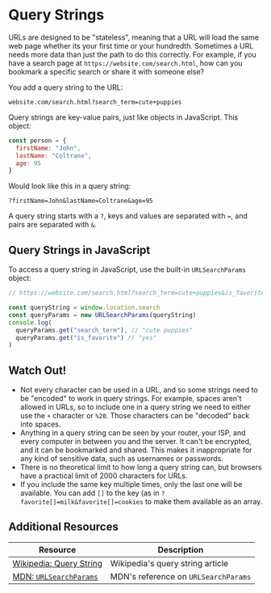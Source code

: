 # Query Strings

URLs are designed to be "stateless", meaning that a URL will load the same web page whether its your first time or your hundredth. Sometimes a URL needs more data than just the path to do this correctly. For example, if you have a search page at `https://website.com/search.html`, how can you bookmark a specific search or share it with someone else?

You add a query string to the URL:

```
website.com/search.html?search_term=cute+puppies
```

Query strings are key-value pairs, just like objects in JavaScript. This object:

```js
const person = {
  firstName: "John",
  lastName: "Coltrane",
  age: 95
}
```

Would look like this in a query string:

```
?firstName=John&lastName=Coltrane&age=95
```

A query string starts with a `?`, keys and values are separated with `=`, and pairs are separated with `&`.

## Query Strings in JavaScript

To access a query string in JavaScript, use the built-in `URLSearchParams` object:

```js
// https://website.com/search.html?search_term=cute+puppies&is_favorite=yes

const queryString = window.location.search
const queryParams = new URLSearchParams(queryString)
console.log(
  queryParams.get("search_term"), // "cute puppies"
  queryParams.get("is_favorite") // "yes"
)
```

## Watch Out!

* Not every character can be used in a URL, and so some strings need to be "encoded" to work in query strings. For example, spaces aren't allowed in URLs, so to include one in a query string we need to either use the `+` character or `%20`. Those characters can be "decoded" back into spaces.
* Anything in a query string can be seen by your router, your ISP, and every computer in between you and the server. It can't be encrypted, and it can be bookmarked and shared. This makes it inappropriate for any kind of sensitive data, such as usernames or passwords.
* There is no theoretical limit to how long a query string can, but browsers have a practical limit of 2000 characters for URLs.
* If you include the same key multiple times, only the last one will be available. You can add `[]` to the key (as in `?favorite[]=milk&favorite[]=cookies` to make them available as an array.

## Additional Resources

| Resource | Description |
| --- | --- |
| [Wikipedia: Query String](https://en.wikipedia.org/wiki/Query_string) | Wikipedia's query string article |
| [MDN: `URLSearchParams`](https://developer.mozilla.org/en-US/docs/Web/API/URLSearchParams) | MDN's reference on `URLSearchParams` |
